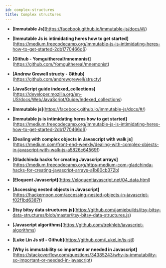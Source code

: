 ```yaml
---
id: complex-structures
title: Complex structures
---
```



- **[Immutable Js]**(https://facebook.github.io/immutable-js/docs/#/)
- **[Immutable Js is intimidating heres how to get started]**(https://medium.freecodecamp.org/immutable-js-is-intimidating-heres-how-to-get-started-2db1770466d6)
- **[Github - Yomguithereal/mnemonist]**(https://github.com/Yomguithereal/mnemonist)
- **[Andrew Grewell structy - Github]**(https://github.com/andrewgrewell/structy)
- **[JavaScript guide indexed_collections]**(https://developer.mozilla.org/en-US/docs/Web/JavaScript/Guide/Indexed_collections)
- **[Immutable js]**(https://facebook.github.io/immutable-js/docs/#/)
- **[Immutable js is intimidating heres how to get started]**(https://medium.freecodecamp.org/immutable-js-is-intimidating-heres-how-to-get-started-2db1770466d6)
- **[Dealing with complex objects in Javascript with walk js]**(https://medium.com/front-end-weekly/dealing-with-complex-objects-in-javascript-with-walk-js-a5826c64569f)

- **[Gladchinda hacks for creating Javascript arrays]**(https://medium.freecodecamp.org/https-medium-com-gladchinda-hacks-for-creating-javascript-arrays-a1b80cb372b)
- **[Eloquent Javascript]**(https://eloquentjavascript.net/04_data.html)
- **[Accessing nested objects in Javascript]**(https://hackernoon.com/accessing-nested-objects-in-javascript-f02f1bd6387f)
- **[Itsy bitsy data structures.js]**(https://github.com/jamiebuilds/itsy-bitsy-data-structures/blob/master/itsy-bitsy-data-structures.js)
- **[Javascript algorithms]**(https://github.com/trekhleb/javascript-algorithms)
- **[Luke Lin Js stl - Github]**(https://github.com/LukeLin/js-stl)
- **[Why is immutability so important or needed in Javascript]**(https://stackoverflow.com/questions/34385243/why-is-immutability-so-important-or-needed-in-javascript)
